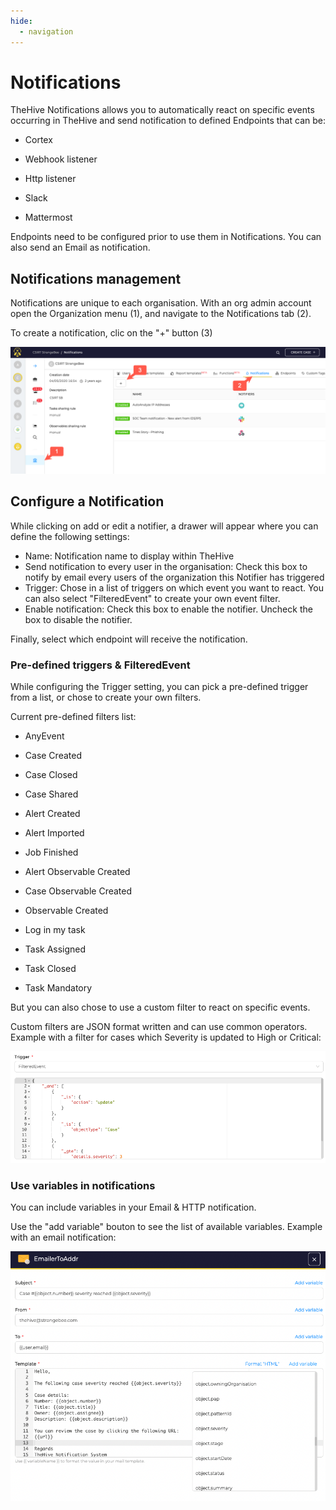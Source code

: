 ```yaml
---
hide:
  - navigation
---
```


# Notifications

TheHive Notifications allows you to automatically react on specific events occurring in TheHive and send notification to defined Endpoints that can be:

- Cortex

- Webhook listener

- Http listener

- Slack

- Mattermost

Endpoints need to be configured prior to use them in Notifications.
You can also send an Email as notification. 

## Notifications management

Notifications are unique to each organisation. With an org admin account open the Organization menu (1), and navigate to the Notifications tab (2).

To create a notification, clic on the "+" button (3)

![Notifications management page](images/notifications_management.png)

## Configure a Notification

While clicking on add or edit a notifier, a drawer will appear where you can define the following settings:

- Name: Notification name to display within TheHive
- Send notification to every user in the organisation: Check this box to notify by email every users of the organization this Notifier has triggered
- Trigger: Chose in a list of triggers on which event you want to react. You can also select "FilteredEvent" to create your own event filter.
- Enable notification: Check this box to enable the notifier. Uncheck the box to disable the notifier.

Finally, select which endpoint will receive the notification.

### Pre-defined triggers & FilteredEvent

While configuring the Trigger setting, you can pick a pre-defined trigger from a list, or chose to create your own filters. 

Current pre-defined filters list: 

- AnyEvent

- Case Created

- Case Closed

- Case Shared

- Alert Created

- Alert Imported

- Job Finished

- Alert Observable Created

- Case Observable Created 

- Observable Created

- Log in my task

- Task Assigned

- Task Closed

- Task Mandatory

But you can also chose to use a custom filter to react on specific events. 

Custom filters are JSON format written and can use common operators.
Example with a filter for cases which Severity is updated to High or Critical:

![Notifications management page](images/notifications_filteredevent.png)

### Use variables in notifications

You can include variables in your Email & HTTP notification. 

Use the "add variable" bouton to see the list of available variables. Example with an email notification:

![Notifications management page](images/notifications_mail_example.png)